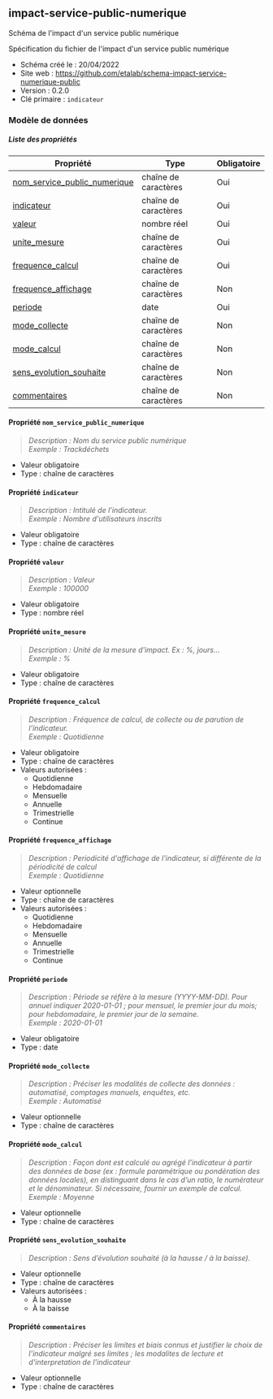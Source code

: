 <MenuSchema />

## impact-service-public-numerique

Schéma de l'impact d'un service public numérique

Spécification du fichier de l'impact d'un service public numérique

- Schéma créé le : 20/04/2022
- Site web : https://github.com/etalab/schema-impact-service-numerique-public
- Version : 0.2.0
- Clé primaire : `indicateur`

### Modèle de données


##### Liste des propriétés

| Propriété | Type | Obligatoire |
| -- | -- | -- |
| [nom_service_public_numerique](#propriete-nom-service-public-numerique) | chaîne de caractères  | Oui |
| [indicateur](#propriete-indicateur) | chaîne de caractères  | Oui |
| [valeur](#propriete-valeur) | nombre réel  | Oui |
| [unite_mesure](#propriete-unite-mesure) | chaîne de caractères  | Oui |
| [frequence_calcul](#propriete-frequence-calcul) | chaîne de caractères  | Oui |
| [frequence_affichage](#propriete-frequence-affichage) | chaîne de caractères  | Non |
| [periode](#propriete-periode) | date  | Oui |
| [mode_collecte](#propriete-mode-collecte) | chaîne de caractères  | Non |
| [mode_calcul](#propriete-mode-calcul) | chaîne de caractères  | Non |
| [sens_evolution_souhaite](#propriete-sens-evolution-souhaite) | chaîne de caractères  | Non |
| [commentaires](#propriete-commentaires) | chaîne de caractères  | Non |

#### Propriété `nom_service_public_numerique`

> *Description : Nom du service public numérique*<br/>*Exemple : Trackdéchets*
- Valeur obligatoire
- Type : chaîne de caractères

#### Propriété `indicateur`

> *Description : Intitulé de l’indicateur.*<br/>*Exemple : Nombre d'utilisateurs inscrits*
- Valeur obligatoire
- Type : chaîne de caractères

#### Propriété `valeur`

> *Description : Valeur*<br/>*Exemple : 100000*
- Valeur obligatoire
- Type : nombre réel

#### Propriété `unite_mesure`

> *Description : Unité de la mesure d'impact. Ex : %, jours...*<br/>*Exemple : %*
- Valeur obligatoire
- Type : chaîne de caractères

#### Propriété `frequence_calcul`

> *Description : Fréquence de calcul, de collecte ou de parution de l’indicateur.*<br/>*Exemple : Quotidienne*
- Valeur obligatoire
- Type : chaîne de caractères
- Valeurs autorisées : 
    - Quotidienne
    - Hebdomadaire
    - Mensuelle
    - Annuelle
    - Trimestrielle
    - Continue

#### Propriété `frequence_affichage`

> *Description : Periodicité d'affichage de l'indicateur, si différente de la périodicité de calcul*<br/>*Exemple : Quotidienne*
- Valeur optionnelle
- Type : chaîne de caractères
- Valeurs autorisées : 
    - Quotidienne
    - Hebdomadaire
    - Mensuelle
    - Annuelle
    - Trimestrielle
    - Continue

#### Propriété `periode`

> *Description : Période se réfère à la mesure (YYYY-MM-DD). Pour annuel indiquer 2020-01-01 ; pour mensuel, le premier jour du mois; pour hebdomadaire, le premier jour de la semaine.*<br/>*Exemple : 2020-01-01*
- Valeur obligatoire
- Type : date

#### Propriété `mode_collecte`

> *Description : Préciser les modalités de collecte des données : automatisé, comptages manuels, enquêtes, etc.*<br/>*Exemple : Automatisé*
- Valeur optionnelle
- Type : chaîne de caractères

#### Propriété `mode_calcul`

> *Description : Façon dont est calculé ou agrégé l’indicateur à partir des données de base (ex : formule paramétrique ou pondération des données locales), en distinguant dans le cas d’un ratio, le numérateur et le dénominateur. Si nécessaire, fournir un exemple de calcul.*<br/>*Exemple : Moyenne*
- Valeur optionnelle
- Type : chaîne de caractères

#### Propriété `sens_evolution_souhaite`

> *Description : Sens d’évolution souhaité (à la hausse / à la baisse).*
- Valeur optionnelle
- Type : chaîne de caractères
- Valeurs autorisées : 
    - À la hausse
    - À la baisse

#### Propriété `commentaires`

> *Description : Préciser les limites et biais connus et justifier le choix de l’indicateur malgré ses limites ; les modalites de lecture et d'interpretation de l'indicateur*
- Valeur optionnelle
- Type : chaîne de caractères
